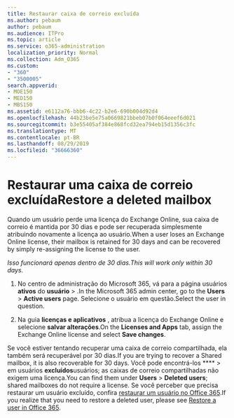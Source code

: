```yaml
---
title: Restaurar caixa de correio excluída
ms.author: pebaum
author: pebaum
ms.audience: ITPro
ms.topic: article
ms.service: o365-administration
localization_priority: Normal
ms.collection: Adm_O365
ms.custom:
- "360"
- "3500005"
search.appverid:
- MOE150
- MED150
- MBS150
ms.assetid: e6112a76-bbb6-4c22-b2e6-690b004d92d4
ms.openlocfilehash: 44b23be5e75a0669821bbeb07b0f064eeef6d021
ms.sourcegitcommit: b3e55405af384e868fcd32ea794eb15d1356c3fc
ms.translationtype: MT
ms.contentlocale: pt-BR
ms.lasthandoff: 08/29/2019
ms.locfileid: "36666360"
---
```

# <a name="restore-a-deleted-mailbox"></a><span data-ttu-id="c7e5f-102">Restaurar uma caixa de correio excluída</span><span class="sxs-lookup"><span data-stu-id="c7e5f-102">Restore a deleted mailbox</span></span>

<span data-ttu-id="c7e5f-103">Quando um usuário perde uma licença do Exchange Online, sua caixa de correio é mantida por 30 dias e pode ser recuperada simplesmente atribuindo novamente a licença ao usuário.</span><span class="sxs-lookup"><span data-stu-id="c7e5f-103">When a user loses an Exchange Online license, their mailbox is retained for 30 days and can be recovered by simply re-assigning the license to the user.</span></span>
  
 <span data-ttu-id="c7e5f-104">*Isso funcionará apenas dentro de 30 dias.*</span><span class="sxs-lookup"><span data-stu-id="c7e5f-104">*This will work only within 30 days.*</span></span>  
  
1. <span data-ttu-id="c7e5f-105">No centro de administração do Microsoft 365, vá para a página usuários **ativos** do **usuário** \> .</span><span class="sxs-lookup"><span data-stu-id="c7e5f-105">In the Microsoft 365 admin center, go to the **Users** \> **Active users** page.</span></span> <span data-ttu-id="c7e5f-106">Selecione o usuário em questão.</span><span class="sxs-lookup"><span data-stu-id="c7e5f-106">Select the user in question.</span></span>

2. <span data-ttu-id="c7e5f-107">Na guia **licenças e aplicativos** , atribua a licença do Exchange Online e selecione **salvar alterações**.</span><span class="sxs-lookup"><span data-stu-id="c7e5f-107">On the **Licenses and Apps** tab, assign the Exchange Online license and select **Save changes**.</span></span>

<span data-ttu-id="c7e5f-108">Se você estiver tentando recuperar uma caixa de correio compartilhada, ela também será recuperável por 30 dias.</span><span class="sxs-lookup"><span data-stu-id="c7e5f-108">If you are trying to recover a Shared mailbox, it is also recoverable for 30 days.</span></span> <span data-ttu-id="c7e5f-109">Você pode encontrá-los \*\*\*\* \> em usuários **excluídos**usuários; as caixas de correio compartilhadas não exigem uma licença.</span><span class="sxs-lookup"><span data-stu-id="c7e5f-109">You can find them under **Users** \> **Deleted users**; shared mailboxes do not require a license.</span></span> <span data-ttu-id="c7e5f-110">Se você perceber que precisa restaurar um usuário excluído, confira [restaurar um usuário no Office 365](https://docs.microsoft.com/office365/admin/add-users/restore-user).</span><span class="sxs-lookup"><span data-stu-id="c7e5f-110">If you realize that you need to restore a deleted user, please see [Restore a user in Office 365](https://docs.microsoft.com/office365/admin/add-users/restore-user).</span></span>
  